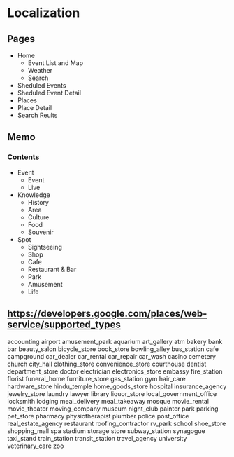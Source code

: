 # Localization

## Pages
- Home
  - Event List and Map
  - Weather
  - Search
- Sheduled Events
- Sheduled Event Detail
- Places
- Place Detail
- Search Reults

## Memo

### Contents

- Event
  - Event
  - Live
- Knowledge
  - History
  - Area
  - Culture
  - Food
  - Souvenir
- Spot
  - Sightseeing
  - Shop
  - Cafe
  - Restaurant & Bar
  - Park
  - Amusement
  - Life

## https://developers.google.com/places/web-service/supported_types
accounting
airport
amusement_park
aquarium
art_gallery
atm
bakery
bank
bar
beauty_salon
bicycle_store
book_store
bowling_alley
bus_station
cafe
campground
car_dealer
car_rental
car_repair
car_wash
casino
cemetery
church
city_hall
clothing_store
convenience_store
courthouse
dentist
department_store
doctor
electrician
electronics_store
embassy
fire_station
florist
funeral_home
furniture_store
gas_station
gym
hair_care
hardware_store
hindu_temple
home_goods_store
hospital
insurance_agency
jewelry_store
laundry
lawyer
library
liquor_store
local_government_office
locksmith
lodging
meal_delivery
meal_takeaway
mosque
movie_rental
movie_theater
moving_company
museum
night_club
painter
park
parking
pet_store
pharmacy
physiotherapist
plumber
police
post_office
real_estate_agency
restaurant
roofing_contractor
rv_park
school
shoe_store
shopping_mall
spa
stadium
storage
store
subway_station
synagogue
taxi_stand
train_station
transit_station
travel_agency
university
veterinary_care
zoo

